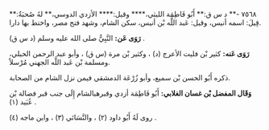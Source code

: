 ٧٥٦٨ -** د س ق:** أَبُو فَاطِمَة الليثي،**** وقيل:**** الأزدي الدوسي،** لهُ صُحبَةٌ:** قِيلَ: اسمه أنيس، وقيل: عَبد اللَّه بْن أنيس، سكن الشام، وشهد فتح مصر، واختط بها دارا.

**رَوَى عَن:** النَّبِيُّ صلى الله عليه وسلم (د س ق) .

**رَوَى عَنه:** كثير بْن فليت الأعرج (د) ، وكثير بْن مرة (س ق) ، وأبو عبد الرحمن الحبلي، ومسلمة بْن عَبد اللَّه الجهني مُرْسلاً.

ذكره أَبُو الحسن بْن سميع، وأبو زُرْعَة الدمشقي فيمن نزل الشام من الصحابة.

**وَقَال المفضل بْن غسان الغلابي:** أَبُو فَاطِمَة أزدي وقبرهبالشام إِلَى جنب قبر فضالة بْن عُبَيد (١) .

روى لَهُ أَبُو داود (٢) ، والنَّسَائي (٣) ، وابن ماجه (٤) .